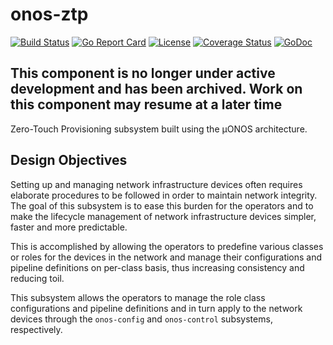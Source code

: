# onos-ztp
[![Build Status](https://travis-ci.com/onosproject/onos-ztp.svg?branch=master)](https://travis-ci.com/onosproject/onos-ztp)
[![Go Report Card](https://goreportcard.com/badge/github.com/onosproject/onos-ztp)](https://goreportcard.com/report/github.com/onosproject/onos-ztp)
[![License](https://img.shields.io/badge/License-Apache%202.0-blue.svg)](https://github.com/gojp/goreportcard/blob/master/LICENSE)
[![Coverage Status](https://img.shields.io/coveralls/github/onosproject/onos-ztp/badge.svg)](https://coveralls.io/github/onosproject/onos-ztp?branch=master)
[![GoDoc](https://godoc.org/github.com/onosproject/onos-ztp?status.svg)](https://godoc.org/github.com/onosproject/onos-ztp)

## This component is no longer under active development and has been archived. Work on this component may resume at a later time

Zero-Touch Provisioning subsystem built using the µONOS architecture.

## Design Objectives
Setting up and managing network infrastructure devices often requires elaborate procedures 
to be followed in order to maintain network integrity. The goal of this subsystem is to 
ease this burden for the operators and to make the lifecycle management of network 
infrastructure devices simpler, faster and more predictable.

This is accomplished by allowing the operators to predefine various classes or roles 
for the devices in the network and manage their configurations and pipeline definitions
on per-class basis, thus increasing consistency and reducing toil.

This subsystem allows the operators to manage the role class configurations and 
pipeline definitions and in turn apply to the network devices through the `onos-config` and `onos-control` 
subsystems, respectively.



